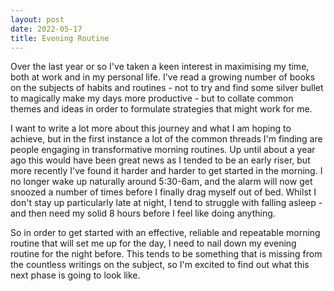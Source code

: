 ```yaml
---
layout: post
date: 2022-05-17
title: Evening Routine
---
```


Over the last year or so I've taken a keen interest in maximising my time, both at work and in my personal life. I've read a growing number of books on the subjects of habits and routines - not to try and find some silver bullet to magically make my days more productive - but to collate common themes and ideas in order to formulate strategies that might work for me.

I want to write a lot more about this journey and what I am hoping to achieve, but in the first instance a lot of the common threads I'm finding are people engaging in transformative morning routines. Up until about a year ago this would have been great news as I tended to be an early riser, but more recently I've found it harder and harder to get started in the morning. I no longer wake up naturally around 5:30-6am, and the alarm will now get snoozed a number of times before I finally drag myself out of bed. Whilst I don't stay up particularly late at night, I tend to struggle with falling asleep - and then need my solid 8 hours before I feel like doing anything.

So in order to get started with an effective, reliable and repeatable morning routine that will set me up for the day, I need to nail down my evening routine for the night before.  This tends to be something that is missing from the countless writings on the subject, so I'm excited to find out what this next phase is going to look like.
